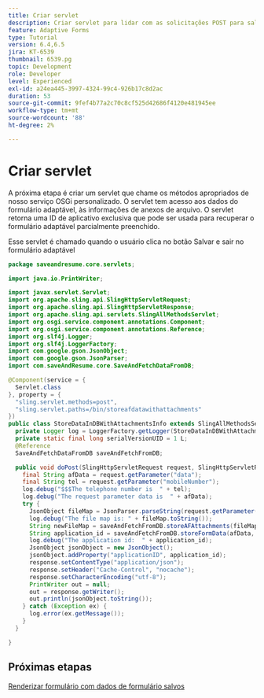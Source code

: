 ```yaml
---
title: Criar servlet
description: Criar servlet para lidar com as solicitações POST para salvar os dados de formulário
feature: Adaptive Forms
type: Tutorial
version: 6.4,6.5
jira: KT-6539
thumbnail: 6539.pg
topic: Development
role: Developer
level: Experienced
exl-id: a24ea445-3997-4324-99c4-926b17c8d2ac
duration: 53
source-git-commit: 9fef4b77a2c70c8cf525d42686f4120e481945ee
workflow-type: tm+mt
source-wordcount: '88'
ht-degree: 2%

---
```


# Criar servlet

A próxima etapa é criar um servlet que chame os métodos apropriados de nosso serviço OSGi personalizado. O servlet tem acesso aos dados do formulário adaptável, às informações de anexos de arquivo. O servlet retorna uma ID de aplicativo exclusiva que pode ser usada para recuperar o formulário adaptável parcialmente preenchido.

Esse servlet é chamado quando o usuário clica no botão Salvar e sair no formulário adaptável

```java
package saveandresume.core.servlets;

import java.io.PrintWriter;

import javax.servlet.Servlet;
import org.apache.sling.api.SlingHttpServletRequest;
import org.apache.sling.api.SlingHttpServletResponse;
import org.apache.sling.api.servlets.SlingAllMethodsServlet;
import org.osgi.service.component.annotations.Component;
import org.osgi.service.component.annotations.Reference;
import org.slf4j.Logger;
import org.slf4j.LoggerFactory;
import com.google.gson.JsonObject;
import com.google.gson.JsonParser;
import com.saveAndResume.core.SaveAndFetchDataFromDB;

@Component(service = {
  Servlet.class
}, property = {
  "sling.servlet.methods=post",
  "sling.servlet.paths=/bin/storeafdatawithattachments"
})
public class StoreDataInDBWithAttachmentsInfo extends SlingAllMethodsServlet {
  private Logger log = LoggerFactory.getLogger(StoreDataInDBWithAttachmentsInfo.class);
  private static final long serialVersionUID = 1 L;
  @Reference
  SaveAndFetchDataFromDB saveAndFetchFromDB;

  public void doPost(SlingHttpServletRequest request, SlingHttpServletResponse response) {
    final String afData = request.getParameter("data");
    final String tel = request.getParameter("mobileNumber");
    log.debug("$$$The telephone number is  " + tel);
    log.debug("The request parameter data is  " + afData);
    try {
      JsonObject fileMap = JsonParser.parseString(request.getParameter("fileMap")).getAsJsonObject();
      log.debug("The file map is: " + fileMap.toString());
      String newFileMap = saveAndFetchFromDB.storeAFAttachments(fileMap, request);
      String application_id = saveAndFetchFromDB.storeFormData(afData, newFileMap, tel);
      log.debug("The application id:  " + application_id);
      JsonObject jsonObject = new JsonObject();
      jsonObject.addProperty("applicationID", application_id);
      response.setContentType("application/json");
      response.setHeader("Cache-Control", "nocache");
      response.setCharacterEncoding("utf-8");
      PrintWriter out = null;
      out = response.getWriter();
      out.println(jsonObject.toString());
    } catch (Exception ex) {
      log.error(ex.getMessage());
    }
  }

}
```

## Próximas etapas

[Renderizar formulário com dados de formulário salvos](./retrieve-saved-form.md)
